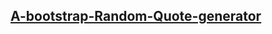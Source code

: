 ## [A-bootstrap-Random-Quote-generator](https://sitozeke.github.io/A-bootstrap-Random-Quote-generator/)
